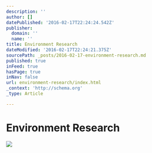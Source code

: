 ```yaml
---
description: ''
author: []
datePublished: '2016-02-17T22:24:24.542Z'
publisher:
  domain: ''
  name: ''
title: Environment Research
dateModified: '2016-02-17T22:24:21.375Z'
sourcePath: _posts/2016-02-17-environment-research.md
published: true
inFeed: true
hasPage: true
inNav: false
url: environment-research/index.html
_context: 'http://schema.org'
_type: Article

---
```

# Environment Research
![](https://the-grid-user-content.s3-us-west-2.amazonaws.com/2374aa2c-86a8-434f-b4bc-d0361b5f3dff.png)